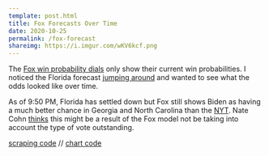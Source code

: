 ```yaml
---
template: post.html
title: Fox Forecasts Over Time
date: 2020-10-25
permalink: /fox-forecast
shareimg: https://i.imgur.com/wKV6kcf.png
---
```


<link rel='stylesheet' type='text/css' href='style.css'>

The [Fox win probability dials](https://www.foxnews.com/elections/2020/general-results/probability-dials) only show their current win probabilities. I noticed the Florida forecast [jumping around](https://twitter.com/adamrpearce/status/1323794382391304194) and wanted to see what the odds looked like over time. 

As of 9:50 PM, Florida has settled down but Fox still shows Biden as having a much better chance in Georgia and North Carolina than the [NYT](https://www.nytimes.com/interactive/2020/11/03/us/elections/forecast-president.html). Nate Cohn [thinks](https://twitter.com/Nate_Cohn/status/1323820129197740040) this might be a result of the Fox model not be taking into account the type of vote outstanding.

<div class='state-sm'></div>

<div id='notes'>

<p><a href='https://github.com/1wheel/scraping-2018/tree/master/2020-wp'>scraping code</a> // <a href='https://github.com/1wheel/roadtolarissa/tree/master/source/fox-probabilities'>chart code</a>

</div>

<script src='../worlds-group-2017/d3_.js'></script>
<script src='../shared/chromatic.js'></script>

<script src='script.js'></script>

